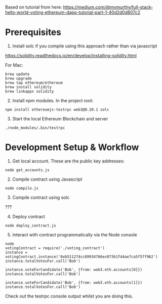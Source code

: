 Based on tutorial from here: https://medium.com/@mvmurthy/full-stack-hello-world-voting-ethereum-dapp-tutorial-part-1-40d2d0d807c2

# Prerequisites

1. Install solc if you compile using this approach rather than via javascript

https://solidity.readthedocs.io/en/develop/installing-solidity.html

For Mac:

```
brew update
brew upgrade
brew tap ethereum/ethereum
brew install solidity
brew linkapps solidity
```

2. Install npm modules. In the project root:

```
npm install ethereumjs-testrpc web3@0.20.1 solc
```

3. Start the local Ethereum Blockchain and server

```
./node_modules/.bin/testrpc
```

# Development Setup & Workflow

1. Get local account. These are the public key addresses:

```
node get_accounts.js
```

2. Compile contract using Javascript

```
node compile.js
```

3. Compile contract using solc

???

4. Deploy contract

```
node deploy_contract.js
```

5. Interact with contract programmatically via the Node console

```
node
votingContract = require('./voting_contract')
instance = votingContract.instance('0xb511274cc89934766ec073b1f44ae7ca5f57f962')
instance.totalVotesFor.call('Bob')

instance.voteForCandidate('Bob', {from: web3.eth.accounts[0]})
instance.totalVotesFor.call('Bob')

instance.voteForCandidate('Bob', {from: web3.eth.accounts[1]})
instance.totalVotesFor.call('Bob')
```

Check out the testrpc console output whilst you are doing this.
